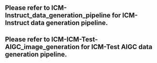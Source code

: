 ## Please refer to **ICM-Instruct_data_generation_pipeline** for ICM-Instruct data generation pipeline.

## Please refer to **ICM-ICM-Test-AIGC_image_generation** for ICM-Test AIGC data generation pipeline.